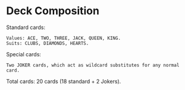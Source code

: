 Deck Composition
=====
Standard cards:

    Values: ACE, TWO, THREE, JACK, QUEEN, KING.
    Suits: CLUBS, DIAMONDS, HEARTS.
  
Special cards:

    Two JOKER cards, which act as wildcard substitutes for any normal card.

Total cards: 20 cards (18 standard + 2 Jokers).
